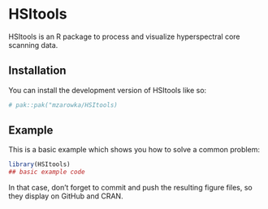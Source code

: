 
<!-- README.md is generated from README.Rmd. Please edit that file -->

# HSItools

<!-- badges: start -->
<!-- badges: end -->

HSItools is an R package to process and visualize hyperspectral core
scanning data.

## Installation

You can install the development version of HSItools like so:

``` r
# pak::pak("mzarowka/HSItools)
```

## Example

This is a basic example which shows you how to solve a common problem:

``` r
library(HSItools)
## basic example code
```

In that case, don’t forget to commit and push the resulting figure
files, so they display on GitHub and CRAN.
